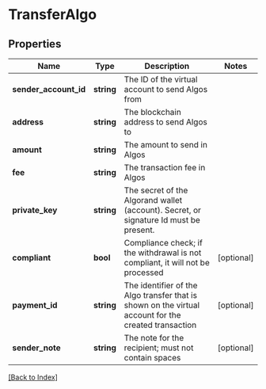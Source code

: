 # TransferAlgo

## Properties

Name | Type | Description | Notes
------------ | ------------- | ------------- | -------------
**sender_account_id** | **string** | The ID of the virtual account to send Algos from |
**address** | **string** | The blockchain address to send Algos to |
**amount** | **string** | The amount to send in Algos |
**fee** | **string** | The transaction fee in Algos |
**private_key** | **string** | The secret of the Algorand wallet (account). Secret, or signature Id must be present. |
**compliant** | **bool** | Compliance check; if the withdrawal is not compliant, it will not be processed | [optional]
**payment_id** | **string** | The identifier of the Algo transfer that is shown on the virtual account for the created transaction | [optional]
**sender_note** | **string** | The note for the recipient; must not contain spaces | [optional]

[[Back to Index]](../index.md)
